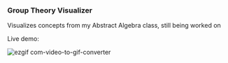 ### Group Theory Visualizer
Visualizes concepts from my Abstract Algebra class, still being worked on


Live demo:

![ezgif com-video-to-gif-converter](https://github.com/user-attachments/assets/30b99197-a2bb-4907-ad63-b2acda9e5fa8)
